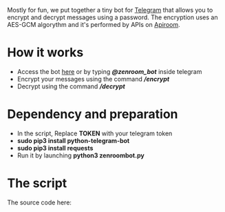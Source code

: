 
Mostly for fun, we put together a tiny bot for [Telegram](https://web.telegram.org/) that allows you to encrypt and decrypt messages using a password. The encryption uses an AES-GCM algorythm and it's performed by APIs on [Apiroom](http://apiroom.net/). 

# How it works

 - Access the bot [here](https://web.telegram.org/#/im?p=@zenroom_bot) or by typing ***@zenroom_bot*** inside telegram
 - Encrypt your messages using the command ***/encrypt***
 - Decrypt using the command ***/decrypt***

# Dependency and preparation


 - In the script, Replace **TOKEN** with your telegram token 
 - **sudo pip3 install python-telegram-bot**
 - **sudo pip3 install requests**
 - Run it by launching **python3 zenroombot.py**
 
# The script

The source code here: 
  
[](../examples/zenroom-bot.py ':include :type=code python')
